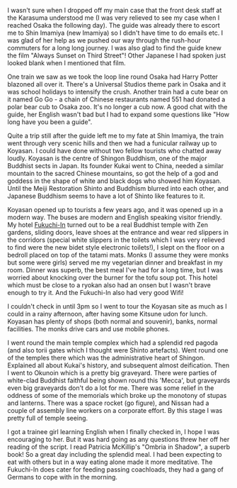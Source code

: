 I wasn't sure when I dropped off my main case that the front desk
staff at the Karasuma understood me (I was very relieved to see my case
when I reached Osaka the following day).  The guide was already there
to escort me to Shin Imamiya (new Imamiya) so I didn't have time to
do emails etc.  I was glad of her help as we pushed our way through
the rush-hour commuters for a long long journey.  I was also glad
to find the guide knew the film "Always Sunset on Third Street"!
Other Japanese I had spoken just looked blank when I mentioned that
film.

One train we saw as we took the loop line round Osaka had Harry Potter
blazoned all over it.  There's a Universal Studios theme park in Osaka
and it was school holidays to intensify the crush.  Another train had
a cute bear on it named Go Go - a chain of Chinese restaurants named 551
had donated a polar bear cub to Osaka zoo.  It's no longer a cub now.
A good chat with the guide, her English wasn't bad but I had to expand
some questions like "How long have you been a guide".

Quite a trip still after the guide left me to my fate at Shin Imamiya,
the train went through very scenic hills and then we had a funicular
railway up to Koyasan.  I could have done without two fellow tourists
who chatted away loudly.  Koyasan is the centre of Shingon Buddhism,
one of the major Buddhist sects in Japan.  Its founder Kukai went to China,
needed a similar mountain to the sacred Chinese mountains, so got
the help of a god and goddess in the shape of white and black dogs
who showed him Koyasan.  Until the Meiji Restoration Shinto and
Buddhism blurred into each other, and Japanese Buddhism seems to have
a lot of Shinto like features to it.

Koyasan opened up to tourists a few years ago, and it was opened up
in a modern way.  The buses are modern and English speaking visitor
friendly.  My hotel [Fukuchi-In](https://www.fukuchiin.com/) turned out to be a real Buddhist
temple with Zen gardens, sliding doors, leave shoes at the entrance
and wear red slippers in the corridors (special white slippers in
the toilets which I was very relieved to find were the new bidet style
electronic toilets!), I slept on the floor on a bedroll placed on
top of the tatami mats.  Monks (I assume they were monks but some
were girls) served me my vegetarian dinner and breakfast in my room.
Dinner was superb, the best meal I've had for a long time, but I was
worried about knocking over the burner for the tofu soup pot.
This hotel which must be close to a ryokan also had an onsen but I
wasn't brave enough to try it.  And the Fukuchi-In also had very
good Wifi!

I couldn't check in until 3pm so I went to tour the Koyasan site
as much as I could in a rainy afternoon, after having some Kitsune
udon for lunch.  Koyasan has plenty of shops (both normal and
souvenir), banks, normal facilities.  The monks drive cars and
use mobile phones.

I went round the main temple
complex which had a splendid red pagoda (and also torii gates
which I thought were Shinto artefacts).  Went round one of the
temples there which was the administrative heart of Shingon.
Explained all about Kukai's history, and subsequent almost
deification.  Then I went to Okunoin which is a pretty big
graveyard.  There were parties of white-clad Buddhist faithful
being shown round this 'Mecca', but graveyards even big
graveyards don't do a lot for me.  There was some relief in the
oddness of some of the memorials which broke up the monotony of
stupas and lanterns.  There was a space rocket (go figure),
and Nissan had a couple of assembly line workers on a corporate
effort.  By this stage I was pretty full of temple seeing.

I got a trainee girl learning English when I finally checked in,
I hope I was encouraging to her.  But it was hard going as any
questions threw her off her reading of the script.  I read
Patricia McKillip's "Ombria in Shadow", a superb book!  So a great
day including the splendid meal.  I had been expecting to eat
with others but in a way eating alone made it more meditative.
The Fukuchi-In does cater for feeding passing coachloads, they
had a gang of Germans to cope with in the morning.
